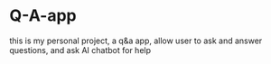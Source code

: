 # Q-A-app
this is my personal project, a q&amp;a app, allow user to ask and answer questions, and ask AI chatbot for help
